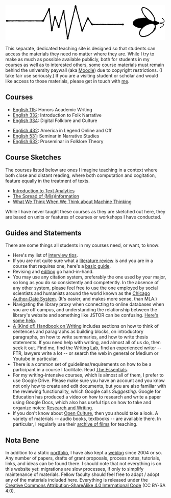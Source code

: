 ![Bug and Path](img/bug_and_path.png)

This separate, dedicated teaching site is designed so that students can access the materials they need no matter where they are. While I try to make as much as possible available publicly, both for students in my courses as well as to interested others, some course materials must remain behind the university paywall (aka [Moodle][]) due to copyright restrictions. (I take fair use seriously.) If you are a visiting student or scholar and would like access to those materials, please get in touch with [me][].

[Moodle]: http://moodle.louisiana.edu/
[me]: http://johnlaudun.net/about/

## Courses

* [English 115](115.md): Honors Academic Writing
* [English 332](332.md): Introduction to Folk Narrative
* [English 334](332.md): Digital Folklore and Culture
<!-- * [English 335](335/index.md): Louisiana Folklore -->
* [English 432](432.md): America in Legend Online and Off
* [English 531](531.md): Seminar in Narrative Studies
* [English 632](632.md): Proseminar in Folklore Theory

## Course Sketches

The courses listed below are ones I imagine teaching in a context where both close and distant reading, where both computation and cogitation, feature equally in the treatment of texts.

* [Introduction to Text Analytics](c200-textanayltics.md)
* [The Spread of (Mis)Information](c400-infospread.md)
* [What We Think When We Think about Machine Thinking](c300-ai.md)

While I have never taught these courses as they are sketched out here, they are based on units or features of courses or workshops I have conducted.

## Guides and Statements

There are some things all students in my courses need, or want, to know:

* Here's my list of [interview tips](guides/interview_tips.md).
* If you are not quite sure what a [literature review](guides/lit_review.md) is and you are in a course that requires one, here's a [basic guide](guides/lit_review.md).
* Revising and [editing](guides/editing.md) go hand-in-hand.
* You may use any citation system, preferably the one used by your major, so long as you do so consistently and competently. In the absence of any other system, please feel free to use the one employed by social scientists and humanists around the world known as the [Chicago Author-Date System](guides/cad.md). (It's easier, and makes more sense, than MLA.)
* Navigating the library proxy when connecting to online databases when you are off campus, and understanding the relationship between the library's website and something like JSTOR can be confusing. [Here's some help](guides/access.md).
* [A (Kind of) Handbook on Writing](guides/writing.md) includes sections on how to think of sentences and paragraphs as building blocks, on introductory paragraphs, on how to write summaries, and how to write thesis statements. If you need help with writing, and almost all of us do, then seek it out. Find me, find the Writing Lab, find an experienced writer -- FTR, lawyers write a lot -- or search the web in general or Medium or Youtube in particular.
* There is a common set of guidelines/requirements on how to be a participant in a course I facilitate. Read [The Essentials](guides/essentials.md).
* For my writing-intensive courses, which is almost all of them, I prefer to use Google Drive. Please make sure you have an account and you know not only how to create and edit documents, but you are also familiar with the reviewing functionality, which Google calls *Suggesting*. Google for Education has produced a video on how to research and write a paper using Google Docs, which also has useful tips on how to take and organize notes: [Research and Writing](https://applieddigitalskills.withgoogle.com/c/college-and-continuing-education/en/research-and-writing/overview.html).
* If you don't know about [Open Culture][], then you should take a look. A variety of materials -- audio books, textbooks -- are available there. In particular, I regularly use their [archive of films][] for teaching.

[Open Culture]: http://www.openculture.com
[archive of films]: http://www.openculture.com/freemoviesonline


## Nota Bene

In addition to a static [portfolio][], I have also kept a [weblog][] since 2004 or so. Any number of papers, drafts of grant proposals, process notes, tutorials, links, and ideas can be found there. I should note that not everything is on this website yet: migrations are slow processes, if only to simplify maintenance of materials. Fellow faculty should feel free to adapt / adopt any of the materials included here. Everything is released under the [Creative Commons Attribution-ShareAlike 4.0 International Code][cc] (CC BY-SA 4.0).

[portfolio]: http://johnlaudun.net/
[weblog]: http://johnlaudun.org/
[cc]: https://creativecommons.org/licenses/by-sa/4.0/
